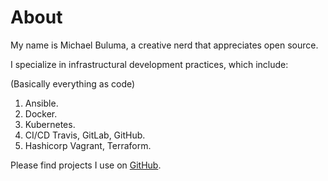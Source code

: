 # About

My name is Michael Buluma, a creative nerd that appreciates open source.

I specialize in infrastructural development practices, which include:

(Basically everything as code)

1. Ansible.
2. Docker.
3. Kubernetes.
4. CI/CD Travis, GitLab, GitHub.
5. Hashicorp Vagrant, Terraform.

Please find projects I use on [GitHub](https://github.com/buluma/).

<!-- ![Robert de Bock](https://live.staticflickr.com/4488/23646152528_f3e502e606_w_d.jpg "Robert de Bock") -->
